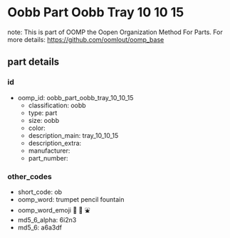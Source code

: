 # Oobb Part Oobb Tray 10 10 15  

note: This is part of OOMP the Oopen Organization Method For Parts. For more details: https://github.com/oomlout/oomp_base

##  part details





### id
* oomp_id: oobb_part_oobb_tray_10_10_15
  * classification: oobb
  * type: part
  * size: oobb
  * color: 
  * description_main: tray_10_10_15
  * description_extra: 
  * manufacturer: 
  * part_number: 

### other_codes
* short_code: ob
* oomp_word: trumpet pencil fountain
* oomp_word_emoji :trumpet: :pencil: :fountain:
* md5_6_alpha: 6i2n3
* md5_6: a6a3df